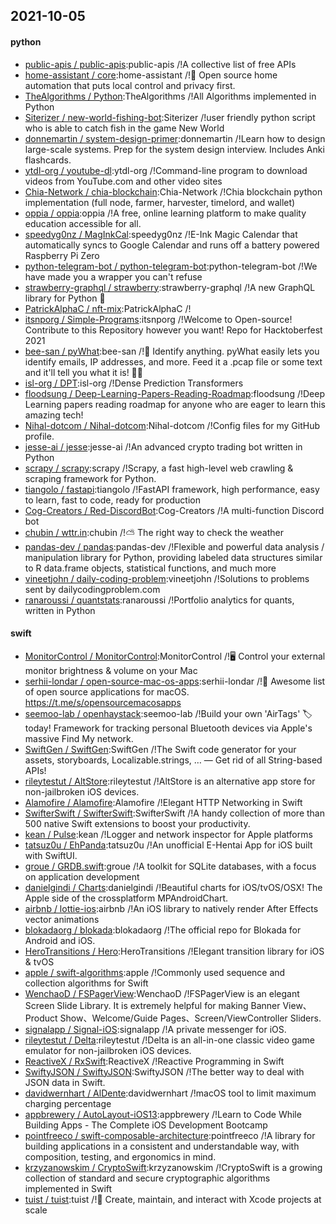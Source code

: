 ## 2021-10-05

#### python
* [public-apis / public-apis](https://github.com/public-apis/public-apis):public-apis /!A collective list of free APIs
* [home-assistant / core](https://github.com/home-assistant/core):home-assistant /!🏡
Open source home automation that puts local control and privacy first.
* [TheAlgorithms / Python](https://github.com/TheAlgorithms/Python):TheAlgorithms /!All Algorithms implemented in Python
* [Siterizer / new-world-fishing-bot](https://github.com/Siterizer/new-world-fishing-bot):Siterizer /!user friendly python script who is able to catch fish in the game New World
* [donnemartin / system-design-primer](https://github.com/donnemartin/system-design-primer):donnemartin /!Learn how to design large-scale systems. Prep for the system design interview. Includes Anki flashcards.
* [ytdl-org / youtube-dl](https://github.com/ytdl-org/youtube-dl):ytdl-org /!Command-line program to download videos from YouTube.com and other video sites
* [Chia-Network / chia-blockchain](https://github.com/Chia-Network/chia-blockchain):Chia-Network /!Chia blockchain python implementation (full node, farmer, harvester, timelord, and wallet)
* [oppia / oppia](https://github.com/oppia/oppia):oppia /!A free, online learning platform to make quality education accessible for all.
* [speedyg0nz / MagInkCal](https://github.com/speedyg0nz/MagInkCal):speedyg0nz /!E-Ink Magic Calendar that automatically syncs to Google Calendar and runs off a battery powered Raspberry Pi Zero
* [python-telegram-bot / python-telegram-bot](https://github.com/python-telegram-bot/python-telegram-bot):python-telegram-bot /!We have made you a wrapper you can't refuse
* [strawberry-graphql / strawberry](https://github.com/strawberry-graphql/strawberry):strawberry-graphql /!A new GraphQL library for Python
🍓
* [PatrickAlphaC / nft-mix](https://github.com/PatrickAlphaC/nft-mix):PatrickAlphaC /!
* [itsnporg / Simple-Programs](https://github.com/itsnporg/Simple-Programs):itsnporg /!Welcome to Open-source! Contribute to this Repository however you want! Repo for Hacktoberfest 2021
* [bee-san / pyWhat](https://github.com/bee-san/pyWhat):bee-san /!🐸
Identify anything. pyWhat easily lets you identify emails, IP addresses, and more. Feed it a .pcap file or some text and it'll tell you what it is!
🧙‍♀️
* [isl-org / DPT](https://github.com/isl-org/DPT):isl-org /!Dense Prediction Transformers
* [floodsung / Deep-Learning-Papers-Reading-Roadmap](https://github.com/floodsung/Deep-Learning-Papers-Reading-Roadmap):floodsung /!Deep Learning papers reading roadmap for anyone who are eager to learn this amazing tech!
* [Nihal-dotcom / Nihal-dotcom](https://github.com/Nihal-dotcom/Nihal-dotcom):Nihal-dotcom /!Config files for my GitHub profile.
* [jesse-ai / jesse](https://github.com/jesse-ai/jesse):jesse-ai /!An advanced crypto trading bot written in Python
* [scrapy / scrapy](https://github.com/scrapy/scrapy):scrapy /!Scrapy, a fast high-level web crawling & scraping framework for Python.
* [tiangolo / fastapi](https://github.com/tiangolo/fastapi):tiangolo /!FastAPI framework, high performance, easy to learn, fast to code, ready for production
* [Cog-Creators / Red-DiscordBot](https://github.com/Cog-Creators/Red-DiscordBot):Cog-Creators /!A multi-function Discord bot
* [chubin / wttr.in](https://github.com/chubin/wttr.in):chubin /!⛅
The right way to check the weather
* [pandas-dev / pandas](https://github.com/pandas-dev/pandas):pandas-dev /!Flexible and powerful data analysis / manipulation library for Python, providing labeled data structures similar to R data.frame objects, statistical functions, and much more
* [vineetjohn / daily-coding-problem](https://github.com/vineetjohn/daily-coding-problem):vineetjohn /!Solutions to problems sent by dailycodingproblem.com
* [ranaroussi / quantstats](https://github.com/ranaroussi/quantstats):ranaroussi /!Portfolio analytics for quants, written in Python

#### swift
* [MonitorControl / MonitorControl](https://github.com/MonitorControl/MonitorControl):MonitorControl /!🖥
Control your external monitor brightness & volume on your Mac
* [serhii-londar / open-source-mac-os-apps](https://github.com/serhii-londar/open-source-mac-os-apps):serhii-londar /!🚀
Awesome list of open source applications for macOS. https://t.me/s/opensourcemacosapps
* [seemoo-lab / openhaystack](https://github.com/seemoo-lab/openhaystack):seemoo-lab /!Build your own 'AirTags'
🏷
today! Framework for tracking personal Bluetooth devices via Apple's massive Find My network.
* [SwiftGen / SwiftGen](https://github.com/SwiftGen/SwiftGen):SwiftGen /!The Swift code generator for your assets, storyboards, Localizable.strings, … — Get rid of all String-based APIs!
* [rileytestut / AltStore](https://github.com/rileytestut/AltStore):rileytestut /!AltStore is an alternative app store for non-jailbroken iOS devices.
* [Alamofire / Alamofire](https://github.com/Alamofire/Alamofire):Alamofire /!Elegant HTTP Networking in Swift
* [SwifterSwift / SwifterSwift](https://github.com/SwifterSwift/SwifterSwift):SwifterSwift /!A handy collection of more than 500 native Swift extensions to boost your productivity.
* [kean / Pulse](https://github.com/kean/Pulse):kean /!Logger and network inspector for Apple platforms
* [tatsuz0u / EhPanda](https://github.com/tatsuz0u/EhPanda):tatsuz0u /!An unofficial E-Hentai App for iOS built with SwiftUI.
* [groue / GRDB.swift](https://github.com/groue/GRDB.swift):groue /!A toolkit for SQLite databases, with a focus on application development
* [danielgindi / Charts](https://github.com/danielgindi/Charts):danielgindi /!Beautiful charts for iOS/tvOS/OSX! The Apple side of the crossplatform MPAndroidChart.
* [airbnb / lottie-ios](https://github.com/airbnb/lottie-ios):airbnb /!An iOS library to natively render After Effects vector animations
* [blokadaorg / blokada](https://github.com/blokadaorg/blokada):blokadaorg /!The official repo for Blokada for Android and iOS.
* [HeroTransitions / Hero](https://github.com/HeroTransitions/Hero):HeroTransitions /!Elegant transition library for iOS & tvOS
* [apple / swift-algorithms](https://github.com/apple/swift-algorithms):apple /!Commonly used sequence and collection algorithms for Swift
* [WenchaoD / FSPagerView](https://github.com/WenchaoD/FSPagerView):WenchaoD /!FSPagerView is an elegant Screen Slide Library. It is extremely helpful for making Banner View、Product Show、Welcome/Guide Pages、Screen/ViewController Sliders.
* [signalapp / Signal-iOS](https://github.com/signalapp/Signal-iOS):signalapp /!A private messenger for iOS.
* [rileytestut / Delta](https://github.com/rileytestut/Delta):rileytestut /!Delta is an all-in-one classic video game emulator for non-jailbroken iOS devices.
* [ReactiveX / RxSwift](https://github.com/ReactiveX/RxSwift):ReactiveX /!Reactive Programming in Swift
* [SwiftyJSON / SwiftyJSON](https://github.com/SwiftyJSON/SwiftyJSON):SwiftyJSON /!The better way to deal with JSON data in Swift.
* [davidwernhart / AlDente](https://github.com/davidwernhart/AlDente):davidwernhart /!macOS tool to limit maximum charging percentage
* [appbrewery / AutoLayout-iOS13](https://github.com/appbrewery/AutoLayout-iOS13):appbrewery /!Learn to Code While Building Apps - The Complete iOS Development Bootcamp
* [pointfreeco / swift-composable-architecture](https://github.com/pointfreeco/swift-composable-architecture):pointfreeco /!A library for building applications in a consistent and understandable way, with composition, testing, and ergonomics in mind.
* [krzyzanowskim / CryptoSwift](https://github.com/krzyzanowskim/CryptoSwift):krzyzanowskim /!CryptoSwift is a growing collection of standard and secure cryptographic algorithms implemented in Swift
* [tuist / tuist](https://github.com/tuist/tuist):tuist /!🚀
Create, maintain, and interact with Xcode projects at scale
